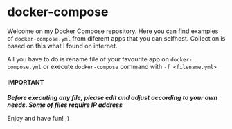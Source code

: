 # docker-compose
Welcome on my Docker Compose repository. Here you can find examples of `docker-compose.yml` from diferent apps that you can selfhost. Collection is based on this what I found on internet.

All you have to do is rename file of your favourite app on `docker-compose.yml` or execute `docker-compose` command with `-f <filename.yml>`

#### IMPORTANT
***Before executing any file, please edit and adjust according to your own needs. Some of files require IP address***

Enjoy and have fun! ;)
